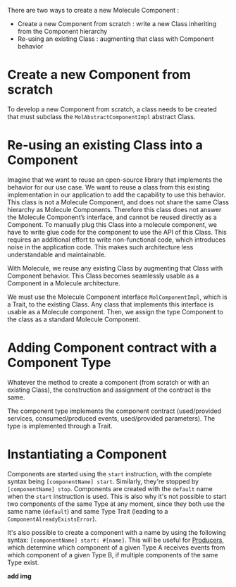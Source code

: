 There are two ways to create a new Molecule Component :
- Create a new Component from scratch : write a new Class inheriting from the Component hierarchy
- Re-using an existing Class : augmenting that class with Component behavior

# Create a new Component from scratch
To develop a new Component from scratch, a class needs to be created that must subclass the `MolAbstractComponentImpl` abstract Class.

# Re-using an existing Class into a Component
Imagine that we want to reuse an open-source library that implements the behavior for our use case. We want to reuse a class from this existing implementation in our application to add the capability to use this behavior. This class is not a Molecule Component, and does not share the same Class hierarchy as Molecule Components. Therefore this class does not answer the Molecule Component’s interface, and cannot be reused directly as a Component. To manually plug this Class into a molecule component, we have to write glue code for the component to use the API of this Class. This requires an additional effort to write non-functional code, which introduces noise in the application code. This makes such architecture less understandable and maintainable.

With Molecule, we reuse any existing Class by augmenting that Class with Component behavior. This Class becomes seamlessly usable as a Component in a Molecule architecture.

We must use the Molecule Component interface `MolComponentImpl`, which is a Trait, to the existing Class. Any class that implements this interface is usable as a Molecule component. Then, we assign the type Component to the class as a standard Molecule Component.

# Adding Component contract with a Component Type
Whatever the method to create a component (from scratch or with an existing Class), the construction and assignment of the contract is the same.

The component type implements the component contract (used/provided services, consumed/produced events, used/provided parameters). The type is implemented through a Trait.

# Instantiating a Component
Components are started using the `start` instruction, with the complete syntax being `[componentName] start`.
Similarly, they're stopped by `[componentName] stop`.
Components are created with the `default` name when the `start` instruction is used.
This is also why it's not possible to start two components of the same Type at any moment, since they both use the same name (`default`) and same Type Trait (leading to a `ComponentAlreadyExistsError`).

It's also possible to create a component with a name by using the following syntax: `[componentName] start: #[name]`.
This will be useful for [Producers](https://github.com/OpenSmock/Molecule/blob/main/documentation/Creating%20Producers.md), which determine which component of a given Type A receives events from which component of a given Type B, if multiple components of the same Type exist.

**add img**

